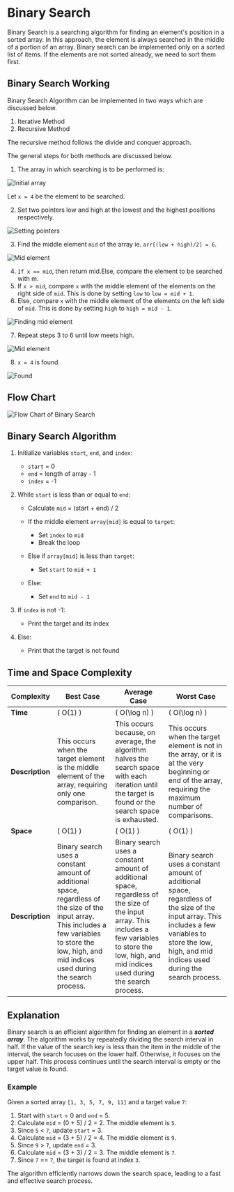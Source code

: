 # **Binary Search**
Binary Search is a searching algorithm for finding an element's position in a sorted array.
In this approach, the element is always searched in the middle of a portion of an array.
Binary search can be implemented only on a sorted list of items. If the elements are not sorted already, we need to sort them first.

## **Binary Search Working**
Binary Search Algorithm can be implemented in two ways which are discussed below.
  1. Iterative Method
  2.  Recursive Method

The recursive method follows the divide and conquer approach.

The general steps for both methods are discussed below.

  1. The array in which searching is to be performed is: 
  
  ![Initial array](BinarySearch-Images/Example(1).webp)
   
  Let `x = 4` be the element to be searched.
  
  2. Set two pointers low and high at the lowest and the highest positions respectively. 
  
  ![Setting pointers](BinarySearch-Images/Example(2).webp)
  
  3. Find the middle element `mid` of the array ie. `arr[(low + high)/2] = 6`. 

  ![Mid element](BinarySearch-Images/Example(3).webp)
  
  4. `If x == mid`, then return mid.Else, compare the element to be searched with m.
  5. If `x > mid`, compare `x` with the middle element of the elements on the right side of `mid`. This is done by setting `low` to `low = mid + 1`.
  6. Else, compare `x` with the middle element of the elements on the left side of `mid`. This is done by setting `high` to `high = mid - 1`. 

  ![Finding mid element](BinarySearch-Images/Example(4).webp)
  
  7. Repeat steps 3 to 6 until low meets high. 
  
  ![Mid element](BinarySearch-Images/Example(5).webp)
  
  8. `x = 4` is found.
  
  ![Found](BinarySearch-Images/Example(6).webp)

## Flow Chart
![Flow Chart of Binary Search](BinarySearch-Images/Flowchart.png)

## Binary Search Algorithm

1. Initialize variables `start`, `end`, and `index`:
   - `start` = 0
   - `end` = length of array - 1
   - `index` = -1

2. While `start` is less than or equal to `end`:
   - Calculate `mid` = (start + end) / 2

   - If the middle element `array[mid]` is equal to `target`:
     - Set `index` to `mid`
     - Break the loop

   - Else if `array[mid]` is less than `target`:
     - Set `start` to `mid + 1`

   - Else:
     - Set `end` to `mid - 1`

3. If `index` is not -1:
   - Print the target and its index

4. Else:
   - Print that the target is not found

## Time and Space Complexity

| Complexity      | Best Case | Average Case | Worst Case |
|-----------------|-----------|--------------|------------|
| **Time**        | \( O(1) \) | \( O(\log n) \) | \( O(\log n) \) |
| **Description** | This occurs when the target element is the middle element of the array, requiring only one comparison. | This occurs because, on average, the algorithm halves the search space with each iteration until the target is found or the search space is exhausted. | This occurs when the target element is not in the array, or it is at the very beginning or end of the array, requiring the maximum number of comparisons. |
| **Space**       | \( O(1) \) | \( O(1) \)      | \( O(1) \)      |
| **Description** | Binary search uses a constant amount of additional space, regardless of the size of the input array. This includes a few variables to store the low, high, and mid indices used during the search process. | Binary search uses a constant amount of additional space, regardless of the size of the input array. This includes a few variables to store the low, high, and mid indices used during the search process. | Binary search uses a constant amount of additional space, regardless of the size of the input array. This includes a few variables to store the low, high, and mid indices used during the search process. |

## Explanation

Binary search is an efficient algorithm for finding an element in a ***sorted array***. The algorithm works by repeatedly dividing the search interval in half. If the value of the search key is less than the item in the middle of the interval, the search focuses on the lower half. Otherwise, it focuses on the upper half. This process continues until the search interval is empty or the target value is found.

### Example
Given a sorted array `[1, 3, 5, 7, 9, 11]` and a target value `7`:

1. Start with `start` = 0 and `end` = 5.
2. Calculate `mid` = (0 + 5) / 2 = 2. The middle element is `5`.
3. Since `5` < `7`, update `start` = 3.
4. Calculate `mid` = (3 + 5) / 2 = 4. The middle element is `9`.
5. Since `9` > `7`, update `end` = 3.
6. Calculate `mid` = (3 + 3) / 2 = 3. The middle element is `7`.
7. Since `7` == `7`, the target is found at index `3`.

The algorithm efficiently narrows down the search space, leading to a fast and effective search process.
